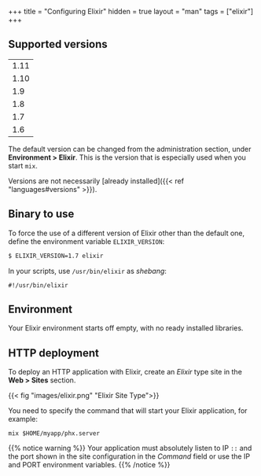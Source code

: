 +++
title = "Configuring Elixir"
hidden = true
layout = "man"
tags = ["elixir"]
+++

## Supported versions

| |
| --------------------------------------- |
| 1.11                                    |
| 1.10                                    |
| 1.9                                     |
| 1.8                                     |
| 1.7                                     |
| 1.6                                     |

The default version can be changed from the administration section, under **Environment > Elixir**. This is the version that is especially used when you start `mix`.

Versions are not necessarily [already installed]({{< ref "languages#versions" >}}).

## Binary to use

To force the use of a different version of Elixir other than the default one, define the environment variable `ELIXIR_VERSION`:

```sh
$ ELIXIR_VERSION=1.7 elixir
```

In your scripts, use `/usr/bin/elixir` as *shebang*:

```
#!/usr/bin/elixir
```

## Environment

Your Elixir environment starts off empty, with no ready installed libraries.

## HTTP deployment

To deploy an HTTP application with Elixir, create an *Elixir* type site in the **Web > Sites** section.

{{< fig "images/elixir.png" "Elixir Site Type">}}

You need to specify the command that will start your Elixir application, for example:

```
mix $HOME/myapp/phx.server
```

{{% notice warning %}}
Your application must absolutely listen to IP `::` and the port shown in the site configuration in the *Command* field or use the IP and PORT environment variables.
{{% /notice %}}
